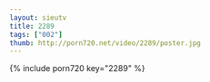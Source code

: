 ```yaml
--- 
layout: sieutv
title: 2289
tags: ["002"]
thumb: http://porn720.net/video/2289/poster.jpg
---
```

{% include porn720 key="2289" %} 
